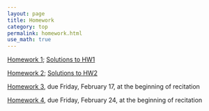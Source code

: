 ```yaml
---
layout: page
title: Homework
category: top
permalink: homework.html
use_math: true
---
```


<a href="hw/hw1.pdf">Homework 1</a>; <a href="https://www.youtube.com/playlist?list=PLPAgEthTEIuW-5dKeYTktC06sdNGa_xFU">Solutions to HW1</a>

<a href="hw/hw2.pdf">Homework 2</a>; <a href="https://www.youtube.com/playlist?list=PLPAgEthTEIuWw30B9R9TBmMkpKlg_YonJ">Solutions to HW2</a>

<a href="hw/hw3.pdf">Homework 3</a>, due Friday, February 17, at the beginning of recitation

<a href="hw/hw4.pdf">Homework 4</a>, due Friday, February 24, at the beginning of recitation



